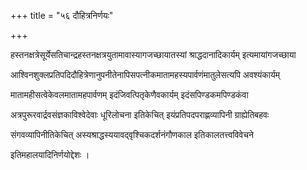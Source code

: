 +++
title = "५६ दौहित्रनिर्णयः"

+++

हस्तनक्षत्रेसूर्येसतिचान्द्रहस्तनक्षत्रयुतामावास्यागजच्छायातस्यां श्राद्धदानादिकार्यम् इत्यमायांगजच्छाया

आश्विनशुक्लप्रतिपदिदौहित्रेणानुपनीतेनापिसपत्नीकमातामहस्यपार्वणंमातुलेसत्यपि अवश्यंकार्यम्

मातामहीसत्वेकेवलमातामहपार्वणम् इदंजिवत्पितृकेणैवकार्यम् इदंसपिण्डकमपिण्डकंवा

अत्रपुरूरवार्द्रवसंज्ञकाविश्वेदेवाः धूरिलोचना इतिकेचित् इयंप्रतिपदपराह्णव्यापिनी ग्राह्येतिबहवः

संगवव्यापिनीतिकेचित् अस्यश्राद्धस्ययावद्‍वृश्चिकदर्शनंगौणकाल इतिकालतत्त्वविवेचने

इतिमहालयादिनिर्णयोद्देशः ।
